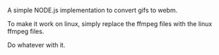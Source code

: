 A simple NODE.js implementation to convert gifs to webm.

To make it work on linux, simply replace the ffmpeg files with the linux ffmpeg files.

Do whatever with it.